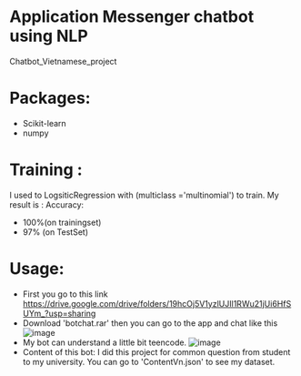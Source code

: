 # Application Messenger chatbot using NLP
Chatbot_Vietnamese_project
# Packages:
 - Scikit-learn
 - numpy
 
# Training :
 I used to LogsiticRegression with (multiclass ='multinomial') to train.
 My result is :
 Accuracy:
 - 100%(on trainingset)
 - 97% (on TestSet) 
 
# Usage:
- First you go to this link https://drive.google.com/drive/folders/19hcOj5V1yzlUJIl1RWu21jUi6HfSUYm_?usp=sharing
- Download 'botchat.rar' then you can go to the app and chat like this
![image](https://user-images.githubusercontent.com/106424285/194586706-1c376cb7-d4ec-4043-ad2e-1bad8ef48337.png)
- My bot can understand a little bit teencode.
![image](https://user-images.githubusercontent.com/106424285/194587371-8ffbb15e-41c1-4127-98bf-c173fade5984.png)
- Content of this bot:
  I did this project for common question from student to my university. You can go to 'ContentVn.json' to see my dataset. 

 
